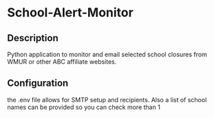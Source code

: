 # School-Alert-Monitor

## Description
Python application to monitor and email selected school closures from WMUR or other ABC affiliate websites. 


## Configuration
the .env file allows for SMTP setup and recipients. Also a list of school names can be provided so you can check more than 1
